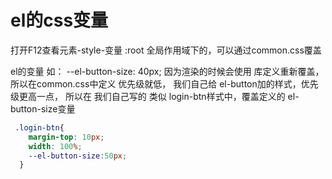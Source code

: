 # el的css变量

打开F12查看元素-style-变量
:root 全局作用域下的，可以通过common.css覆盖

el的变量 如： --el-button-size: 40px;
因为渲染的时候会使用 库定义重新覆盖，所以在common.css中定义 优先级就低，
我们自己给 el-button加的样式，优先级更高一点，
所以在 我们自己写的 类似 login-btn样式中，覆盖定义的 el-button-size变量

```css
 .login-btn{
    margin-top: 10px;
    width: 100%;
    --el-button-size:50px;
  }
```
